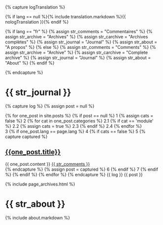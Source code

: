 {% capture logTranslation %}

{% if lang == null %}{% include translation.markdown %}{{ nologTranslation }}{% endif %}

{% if lang == "fr" %}
	{% assign str_comments = "Commentaires" %}
	{% assign str_archive  = "Archives" %}
	{% assign str_carchive = "Archives complètes" %}
	{% assign str_journal  = "Journal" %}
	{% assign str_about    = "A propos" %}
{% else %}
	{% assign str_comments = "Comments" %}
	{% assign str_archive  = "Archive" %}
	{% assign str_carchive = "Complete archive" %}
	{% assign str_journal  = "Journal" %}
	{% assign str_about    = "About" %}
{% endif %}

{% endcapture %}


{{ str_journal }}
=================
{% capture log %}
{% assign post = null %}
 
{% for one_post in site.posts %}
	{% if post == null %}
1
        {% assign cats = false %}
2
        {% for cat in one_post.categories %}
2.1
			{% if cat == 'module' %}
2.2
                {% assign cats = true %}
2.3
            {% endif %}
2.4
        {% endfor %}		
3
        {% if one_post.lang == page.lang  %}
4
                {% if cats == false %}
5
					{% capture captured %}					
<div class="entry">
	<h2><a href='{{one_post.url}}'>{{one_post.title}}</a></h2>
	<div class="content-entry">
		{{ one_post.content }}
		<a href="{{ site.url }}/{{ one_post.url }}#disqus_thread" data-disqus-identifier="{{ one_post.url }}">{{ str_comments }}</a>
	</div>
</div>
{% endcapture %}
{% assign post = captured %}
6
                {% endif %}
7
        {% endif %}
	{% endif %}
{% endfor %}
{% endcapture %}
{{ log }}
{{ post }}

{% include page_archives.html %}
 
{{ str_about }}
=============== 
{% include about.markdown %}
